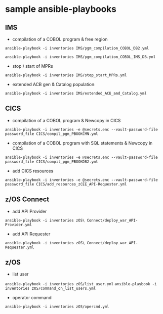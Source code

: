 # sample ansible-playbooks

## IMS
- compilation of a COBOL program & free region

`ansible-playbook -i inventories IMS/pgm_compilation_COBOL_DB2.yml`

`ansible-playbook -i inventories IMS/pgm_compilation_COBOL_IMS_DB.yml`
- stop / start of MPRs

`ansible-playbook -i inventories IMS/stop_start_MPRs.yml`
- extended ACB gen & Catalog population

`ansible-playbook -i inventories IMS/extended_ACB_and_Catalog.yml`

## CICS
- compilation of a COBOL program & Newcopy in CICS

`ansible-playbook -i inventories -e @secrets.enc --vault-password-file password_file CICS/compil_pgm_PBOOKCMN.yml`
- compilation of a COBOL program with SQL statements & Newcopy in CICS

`ansible-playbook -i inventories -e @secrets.enc --vault-password-file password_file CICS/compil_pgm_PBOOKDB2.yml`
- add CICS resources

`ansible-playbook -i inventories -e @secrets.enc --vault-password-file password_file CICS/add_resources_zCEE_API-Requester.yml`

## z/OS Connect
- add API Provider

`ansible-playbook -i inventories zOS\ Connect/deploy_war_API-Provider.yml`

- add API Requester

`ansible-playbook -i inventories zOS\ Connect/deploy_war_API-Requester.yml`

## z/OS
- list user

`ansible-playbook -i inventories zOS/list_user.yml`
`ansible-playbook -i inventories zOS/command_on_list_users.yml`
- operator command

`ansible-playbook -i inventories zOS/opercmd.yml`
